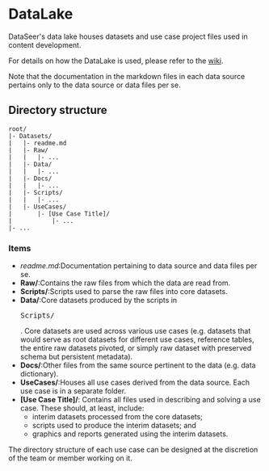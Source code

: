 # DataLake
DataSeer's data lake houses datasets and use case project files used in content development.

For details on how the DataLake is used, please refer to the [wiki](https://github.com/dataseer-carl/data-lake/wiki).

Note that the documentation in the markdown files in each data source pertains only to the data source or data files per se.

## Directory structure

```
root/
|- Datasets/
|	|- readme.md
|	|- Raw/
|	|	|- ...
|	|- Data/
|	|	|- ...
|	|- Docs/
|	|	|- ...
|	|- Scripts/
|	|	|- ...
|	|- UseCases/
|		|- [Use Case Title]/
|			|- ...
|- ...
```	
### Items

* *readme.md*:Documentation pertaining to data source and data files per se.
* **Raw/**:Contains the raw files from which the data are read from.
* **Scripts/**:Scripts used to parse the raw files into core datasets.
* **Data/**:Core datasets produced by the scripts in <pre>Scripts/</pre>.  Core datasets are used across various use cases (e.g. datasets that would serve as root datasets for different use cases, reference tables, the entire raw datasets pivoted, or simply raw dataset with preserved schema but persistent metadata).
* **Docs/**:Other files from the same source pertinent to the data (e.g. data dictionary).
* **UseCases/**:Houses all use cases derived from the data source.  Each use case is in a separate folder.
* **[Use Case Title]/**: Contains all files used in describing and solving a use case.  These should, at least, include:
   + interim datasets processed from the core datasets;
   + scripts used to produce the interim datasets; and
   + graphics and reports generated using the interim datasets.

The directory structure of each use case can be designed at the discretion of the team or member working on it.
